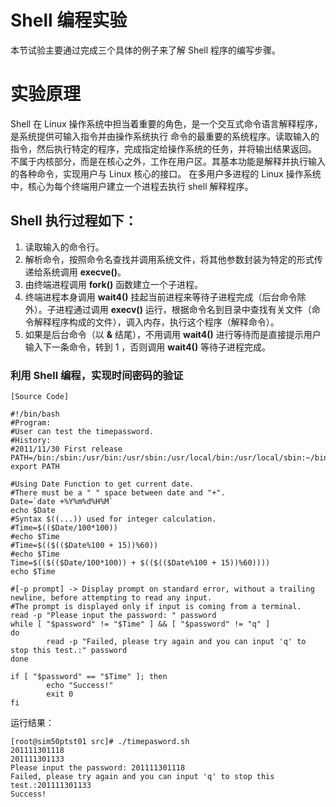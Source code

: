 # Shell 编程实验

本节试验主要通过完成三个具体的例子来了解 Shell 程序的编写步骤。

# 实验原理
Shell 在 Linux 操作系统中担当着重要的角色，是一个交互式命令语言解释程序，是系统提供可输入指令并由操作系统执行
命令的最重要的系统程序。读取输入的指令，然后执行特定的程序，完成指定给操作系统的任务，并将输出结果返回。
不属于内核部分，而是在核心之外，工作在用户区。其基本功能是解释并执行输入的各种命令，实现用户与 Linux 核心的接口。
在多用户多进程的 Linux 操作系统中，核心为每个终端用户建立一个进程去执行 shell 解释程序。

## Shell 执行过程如下：
1. 读取输入的命令行。
2. 解析命令，按照命令名查找并调用系统文件，将其他参数封装为特定的形式传递给系统调用 **execve()**。
3. 由终端进程调用 **fork()** 函数建立一个子进程。
4. 终端进程本身调用 **wait4()** 挂起当前进程来等待子进程完成（后台命令除外）。子进程通过调用 **execv()** 运行，根据命令名到目录中查找有关文件（命令解释程序构成的文件），调入内存，执行这个程序（解释命令）。
5. 如果是后台命令（以 **&** 结尾），不用调用 **wait4()** 进行等待而是直接提示用户输入下一条命令，转到 1 ，否则调用 **wait4()** 等待子进程完成。

### 利用 Shell 编程，实现时间密码的验证

    [Source Code]
    
    #!/bin/bash
    #Program:
    #User can test the timepassword.
    #History:
    #2011/11/30 First release
    PATH=/bin:/sbin:/usr/bin:/usr/sbin:/usr/local/bin:/usr/local/sbin:~/bin
    export PATH
    
    #Using Date Function to get current date.
    #There must be a " " space between date and "+".
    Date=`date +%Y%m%d%H%M`
    echo $Date
    #Syntax $((...)) used for integer calculation.
    #Time=$(($Date/100*100))
    #echo $Time
    #Time=$(($(($Date%100 + 15))%60))
    #echo $Time
    Time=$(($(($Date/100*100)) + $(($(($Date%100 + 15))%60))))
    echo $Time
    
    #[-p prompt] -> Display prompt on standard error, without a trailing newline, before attempting to read any input.
    #The prompt is displayed only if input is coming from a terminal.
    read -p "Please input the password: " password
    while [ "$password" != "$Time" ] && [ "$password" != "q" ]
    do
            read -p "Failed, please try again and you can input 'q' to stop this test.:" password
    done
    
    if [ "$password" == "$Time" ]; then
            echo "Success!"
            exit 0
    fi

运行结果：

    [root@sim50ptst01 src]# ./timepasword.sh 
    201111301118
    201111301133
    Please input the password: 201111301118          
    Failed, please try again and you can input 'q' to stop this test.:201111301133
    Success!
